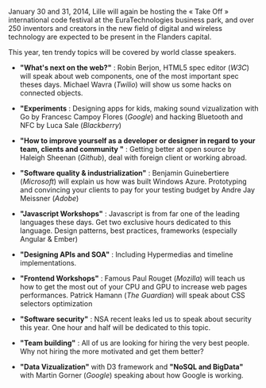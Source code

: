 January 30 and 31, 2014, Lille will again be hosting the « Take Off » international code festival at the EuraTechnologies business park, and over 250 inventors and creators in the new field of digital and wireless technology are expected to be present in the Flanders capital.

This year, ten trendy topics will be covered by world classe speakers. 

- **"What's next on the web?"** : Robin Berjon, HTML5 spec editor (*W3C*) will speak about web components, one of the most important spec theses days. Michael Wavra (*Twilio*) will show us some hacks on connected objects.
 
- **"Experiments** : Designing apps for kids, making sound vizualization with Go by Francesc Campoy Flores (*Google*) and hacking Bluetooth and NFC by Luca Sale (*Blackberry*)

- **"How to improve yourself as a developer or designer in regard to your team, clients and community "** : Getting better at open source by Haleigh Sheenan (*Github*), deal with foreign client or working abroad.

- **"Software quality & industrialization"** : Benjamin Guinebertiere (*Microsoft*) will explain us how was built Windows Azure. Prototyping and convincing your clients to pay for your testing budget by Andre Jay Meissner (*Adobe*)

- **"Javascript Workshops"** : Javascript is from far one of the leading languages these days. Get two exclusive hours dedicated to this language. Design patterns, best practices, frameworks (especially Angular & Ember)

- **"Designing APIs and SOA"** : Including Hypermedias and timeline implementations.

- **"Frontend Workshops"** : Famous Paul Rouget (*Mozilla*) will teach us how to get the most out of your CPU and GPU to increase web pages performances. Patrick Hamann (*The Guardian*) will speak about CSS selectors optimization

- **"Software security"** : NSA recent leaks led us to speak about security this year. One hour and half will be dedicated to this topic.

- **"Team building"** : All of us are looking for hiring the very best people. Why not hiring the more motivated and get them better? 

- **"Data Vizualization"** with D3 framework and **"NoSQL and BigData"** with Martin Gorner (*Google*) speaking about how Google is working.
